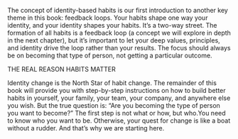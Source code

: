 The concept of identity-based habits is our first introduction to
another key theme in this book: feedback loops. Your habits
shape one way your identity, and your identity shapes your habits. It’s a two-way
street. The formation of all habits is a feedback loop (a concept we will
explore in depth in the next chapter), but it’s important to let your
deep values, principles, and identity drive the loop rather than your results.
The focus should always be on becoming that type of person, not
getting a particular outcome.

THE REAL REASON HABITS MATTER

Identity change is the North Star of habit change. The remainder of
this book will provide you with step-by-step instructions on how to
build better habits in yourself, your family, your team, your company,
and anywhere else you wish. But the true question is: “Are you
becoming the type of person you want to become?” The first step is not
what or how, but who.You need to know who you want to be.
Otherwise, your quest for change is like a boat without a rudder. And
that’s why we are starting here.